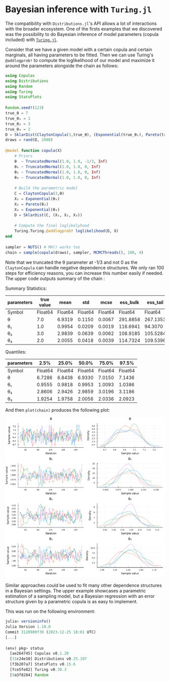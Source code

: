 # Bayesian inference with `Turing.jl`


The compatibility with `Distributions.jl`'s API allows a lot of interactions with the broader ecosystem. One of the firsts examples that we discovered was the possibility to do Bayesian inference of model parameters (copula included) with [`Turing.jl`](https://turing.ml/). 

Consider that we have a given model with a certain copula and certain marginals, all having parameters to be fitted. Then we can use Turing's `@addlogprob!` to compute the loglikelihood of our model and maximize it around the parameters alongside the chain as follows: 

```julia
using Copulas
using Distributions
using Random
using Turing
using StatsPlots

Random.seed!(123)
true_θ = 7
true_θ₁ = 1
true_θ₂ = 3
true_θ₃ = 2
D = SklarDist(ClaytonCopula(3,true_θ), (Exponential(true_θ₁), Pareto(true_θ₂), Exponential(true_θ₃)))
draws = rand(D, 2000)

@model function copula(X)
    # Priors
    θ  ~ TruncatedNormal(1.0, 1.0, -1/3, Inf)
    θ₁ ~ TruncatedNormal(1.0, 1.0, 0, Inf)
    θ₂ ~ TruncatedNormal(1.0, 1.0, 0, Inf)
    θ₃ ~ TruncatedNormal(1.0, 1.0, 0, Inf)

    # Build the parametric model
    C = ClaytonCopula(3,θ)
    X₁ = Exponential(θ₁)
    X₂ = Pareto(θ₂)
    X₃ = Exponential(θ₃)
    D = SklarDist(C, (X₁, X₂, X₃))

    # Compute the final loglikelyhood
    Turing.Turing.@addlogprob! loglikelihood(D, X)
end

sampler = NUTS() # MH() works too
chain = sample(copula(draws), sampler, MCMCThreads(), 100, 4)
```

Note that we truncated the θ parameter at -1/3 and not 0 as the `ClaytonCopula` can handle negative dependence structures. We only ran 100 steps for efficiency reasons, you can increase this number easily if needed. The upper code outputs summary of the chain : 

Summary Statistics:

|  parameters | true value |     mean  |     std  |    mcse  | ess_bulk  | ess_tail  |    rhat  | ess_per_sec  |
|-------------|------------|-----------|----------|----------|-----------|-----------|----------|--------------|
|      Symbol |  Float64   |  Float64  | Float64  | Float64  |  Float64  |  Float64  | Float64  |     Float64  |
|           θ |   7.0      |   6.9319  |  0.1150  |  0.0067  | 291.8858  | 267.1353  |  1.0061  |      0.7238  |
|          θ₁ |   1.0      |   0.9954  |  0.0209  |  0.0019  | 116.6941  |  94.3070  |  1.0347  |      0.2894  |
|          θ₂ |   3.0      |   2.9839  |  0.0639  |  0.0062  | 108.9185  | 105.5284  |  1.0390  |      0.2701  |
|          θ₃ |   2.0      |   2.0055  |  0.0418  |  0.0039  | 114.7324  | 109.5396  |  1.0328  |      0.2845  |

Quantiles: 

|  parameters  |    2.5%  |   25.0%  |   50.0%  |   75.0%  |   97.5% |
|--------------|----------|----------|----------|----------|-------- |
|      Symbol  | Float64  | Float64  | Float64  | Float64  | Float64 |
|           θ  |  6.7286  |  6.8438  |  6.9330  |  7.0150  |  7.1436 |
|          θ₁  |  0.9555  |  0.9818  |  0.9953  |  1.0093  |  1.0386 |
|          θ₂  |  2.8606  |  2.9426  |  2.9859  |  3.0196  |  3.1186 |
|          θ₃  |  1.9254  |  1.9758  |  2.0056  |  2.0336  |  2.0923 |

And then `plot(chain)` produces the following plot:

![Turing results](turing_plot.png)

Similar approaches could be used to fit many other dependence structures in a Bayesian settings. The upper example showcases a parametric estimation of a sampling model, but a Bayesian regression with an error structure given by a parametric copula is as easy to implement. 

This was run on the following environment: 

```julia
julia> versioninfo()
Julia Version 1.10.0
Commit 3120989f39 (2023-12-25 18:01 UTC)
[...]

(env) pkg> status
  [ae264745] Copulas v0.1.20
  [31c24e10] Distributions v0.25.107
  [f3b207a7] StatsPlots v0.15.6
  [fce5fe82] Turing v0.30.3
  [9a3f8284] Random
```




